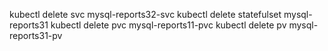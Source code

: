 kubectl delete svc mysql-reports32-svc
kubectl delete statefulset mysql-reports31
kubectl delete pvc mysql-reports11-pvc
kubectl delete pv mysql-reports31-pv
